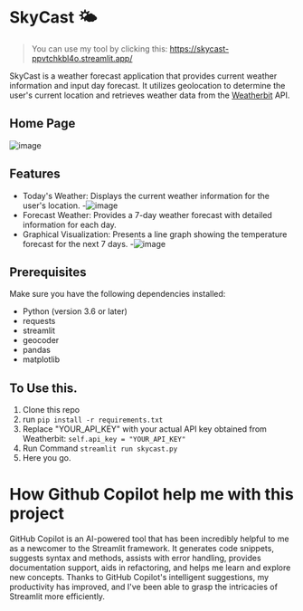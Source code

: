 # SkyCast 🌤️

> You can use my tool by clicking this: https://skycast-ppvtchkbl4o.streamlit.app/

SkyCast is a weather forecast application that provides current weather information and input day forecast. It utilizes geolocation to determine the user's current location and retrieves weather data from the [Weatherbit](https://www.weatherbit.io/) API.

## Home Page
![image](https://github.com/Fastest-Coder-First/SkyCast/assets/54232149/86863e10-27e5-4845-a669-6bc70caedc74)

## Features
- Today's Weather: Displays the current weather information for the user's location.
-![image](https://github.com/Fastest-Coder-First/SkyCast/assets/54232149/73dbd83c-08fa-438c-8ecb-c25804f8df66)
- Forecast Weather: Provides a 7-day weather forecast with detailed information for each day.
- Graphical Visualization: Presents a line graph showing the temperature forecast for the next 7 days.
-![image](https://github.com/Fastest-Coder-First/SkyCast/assets/54232149/0ffa54cf-ea09-453f-aba2-2d7c157aa40f)


## Prerequisites

Make sure you have the following dependencies installed:

- Python (version 3.6 or later)
- requests
- streamlit
- geocoder
- pandas
- matplotlib

## To Use this.
1. Clone this repo
2. run `pip install -r requirements.txt`
3. Replace "YOUR_API_KEY" with your actual API key obtained from Weatherbit:
`self.api_key = "YOUR_API_KEY"`
4. Run Command
   `streamlit run skycast.py`
5. Here you go.

# How Github Copilot help me with this project

GitHub Copilot is an AI-powered tool that has been incredibly helpful to me as a newcomer to the Streamlit framework. It generates code snippets, suggests syntax and methods, assists with error handling, provides documentation support, aids in refactoring, and helps me learn and explore new concepts. Thanks to GitHub Copilot's intelligent suggestions, my productivity has improved, and I've been able to grasp the intricacies of Streamlit more efficiently.

